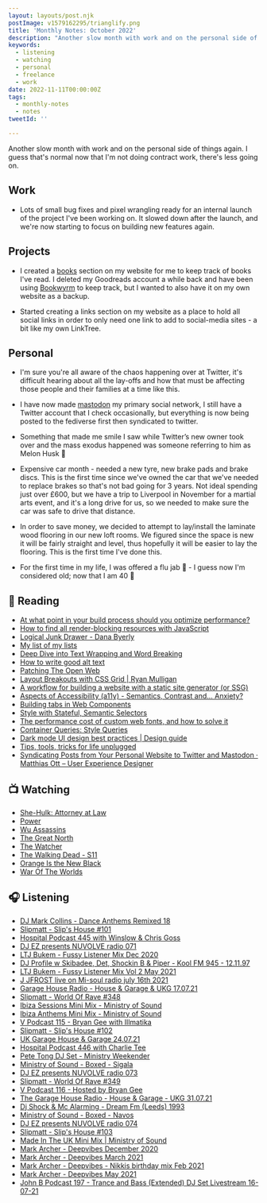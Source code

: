 ```yaml
---
layout: layouts/post.njk
postImage: v1579162295/trianglify.png
title: 'Monthly Notes: October 2022'
description: "Another slow month with work and on the personal side of things again. I guess that's normal now that I'm not doing contract work, there's less going on."
keywords:
  - listening
  - watching
  - personal
  - freelance
  - work
date: 2022-11-11T00:00:00Z
tags:
  - monthly-notes
  - notes
tweetId: ''

---
```

<p class="lead">Another slow month with work and on the personal side of things again. I guess that's normal now that I'm not doing contract work, there's less going on.</p>

## Work
- Lots of small bug fixes and pixel wrangling ready for an internal launch of the project I've been working on. It slowed down after the launch, and we're now starting to focus on building new features again.

## Projects
- I created a [books](/books "Books") section on my website for me to keep track of books I've read. I deleted my Goodreads account a while back and have been using [Bookwyrm](https://bookwyrm.social/ "Bookwyrm") to keep track, but I wanted to also have it on my own website as a backup.

- Started creating a links section on my website as a place to hold all social links in order to only need one link to add to social-media sites - a bit like my own LinkTree.

## Personal
- I'm sure you're all aware of the chaos happening over at Twitter, it's difficult hearing about all the lay-offs and how that must be affecting those people and their families at a time like this.

- I have now made [mastodon](https://mastodon.social/@juanfernandes "Juan Fernandes on Mastodon") my primary social network, I still have a Twitter account that I check occasionally, but everything is now being posted to the fediverse first then syndicated to twitter.

- Something that made me smile I saw while Twitter’s new owner took over and the mass exodus happened was someone referring to him as Melon Husk 🤣

- Expensive car month - needed a new tyre, new brake pads and brake discs. This is the first time since we've owned the car that we've needed to replace brakes so that's not bad going for 3 years. Not ideal spending just over £600, but we have a trip to Liverpool in November for a martial arts event, and it's a long drive for us, so we needed to make sure the car was safe to drive that distance.

- In order to save money, we decided to attempt to lay/install the laminate wood flooring in our new loft rooms. We figured since the space is new it will be fairly straight and level, thus hopefully it will be easier to lay the flooring. This is the first time I've done this.

- For the first time in my life, I was offered a flu jab 😬 - I guess now I'm considered old; now that I am 40 🤣

## 📖 Reading
- [At what point in your build process should you optimize performance?](https://gomakethings.com/at-what-point-in-your-build-process-should-you-optimize-performance/ "At what point in your build process should you optimize performance?")
- [How to find all render-blocking resources with JavaScript](https://www.stefanjudis.com/blog/how-to-find-all-render-blocking-resources-with-javascript/ "How to find all render-blocking resources with JavaScript")
- [Logical Junk Drawer - Dana Byerly](https://danabyerly.com/notes/logical-junk-drawer/ "Logical Junk Drawer - Dana Byerly")
- [My list of my lists](https://critter.blog/2022/03/15/my-list-of-my-lists/ "My list of my lists")
- [Deep Dive into Text Wrapping and Word Breaking](https://codersblock.com/blog/deep-dive-into-text-wrapping-and-word-breaking/ "Deep Dive into Text Wrapping and Word Breaking")
- [How to write good alt text](https://gomakethings.com/how-to-write-good-alt-text/ "How to write good alt text")
- [Patching The Open Web](https://blog.jim-nielsen.com/2022/patching-open-web/ "Patching The Open Web")
- [Layout Breakouts with CSS Grid | Ryan Mulligan](https://ryanmulligan.dev/blog/layout-breakouts/ "Layout Breakouts with CSS Grid | Ryan Mulligan")
- [A workflow for building a website with a static site generator (or SSG)](https://gomakethings.com/a-workflow-for-building-a-website-with-a-static-site-generator-or-ssg/ "A workflow for building a website with a static site generator (or SSG)")
- [Aspects of Accessibility (a11y) - Semantics, Contrast and... Anxiety?](https://sarajw.hashnode.dev/aspects-of-accessibility-a11y-semantics-contrast-and-anxiety "Aspects of Accessibility (a11y) - Semantics, Contrast and... Anxiety?")
- [Building tabs in Web Components](https://darn.es/building-tabs-in-web-components/ "Building tabs in Web Components")
- [Style with Stateful, Semantic Selectors](https://benmyers.dev/blog/semantic-selectors/ "Style with Stateful, Semantic Selectors")
- [The performance cost of custom web fonts, and how to solve it](https://www.wholegraindigital.com/blog/performant-web-fonts/ "The performance cost of custom web fonts, and how to solve it")
- [Container Queries: Style Queries](https://www.bram.us/2022/10/14/container-queries-style-queries/ "Container Queries: Style Queries")
- [Dark mode UI design best practices | Design guide](https://atmos.style/blog/dark-mode-ui-best-practices "Dark mode UI design best practices | Design guide")
- [Tips, tools, tricks for life unplugged](https://mehretbiruk.com/2022/10/11/tips-tools-tricks/ "Tips, tools, tricks for life unplugged")
- [Syndicating Posts from Your Personal Website to Twitter and Mastodon · Matthias Ott – User Experience Designer](https://matthiasott.com/notes/syndicating-posts-personal-website-twitter-mastodon "Syndicating Posts from Your Personal Website to Twitter and Mastodon · Matthias Ott – User Experience Designer")

## 📺 Watching
* [She-Hulk: Attorney at Law](https://www.themoviedb.org/tv/92783-she-hulk-attorney-at-law "She-Hulk: Attorney at Law")
* [Power](https://www.themoviedb.org/tv/54650-power "Power")
* [Wu Assassins](https://www.themoviedb.org/tv/86752-wu-assassins "Wu Assassins")
* [The Great North](https://www.themoviedb.org/tv/93221-the-great-north "The Great North")
* [The Watcher](https://www.themoviedb.org/tv/210232-the-watcher "The Watcher")
* [The Walking Dead - S11](https://www.themoviedb.org/tv/1402-the-walking-dead "The Walking Dead")
* [Orange Is the New Black](https://www.themoviedb.org/tv/1424-orange-is-the-new-black "Orange Is the New Black")
* [War Of The Worlds](https://www.themoviedb.org/tv/86374-la-guerre-des-mondes "War Of The Worlds")

## 🎧 Listening
- [DJ Mark Collins - Dance Anthems Remixed 18](https://www.mixcloud.com/decadeofdance/new-mix-dj-mark-collins-dance-anthems-remixed-18-old-skool-house-rave-dance-anthems-mashups/ "DJ Mark Collins - Dance Anthems Remixed 18")
- [Slipmatt - Slip's House #101](https://www.mixcloud.com/Slipmatt/slipmatt-slips-house-101/ "Slipmatt - Slip's House #101")
- [Hospital Podcast 445 with Winslow & Chris Goss](https://www.mixcloud.com/hospitalrecords/hospital-podcast-445-with-winslow-chris-goss/ "Hospital Podcast 445 with Winslow & Chris Goss")
- [DJ EZ presents NUVOLVE radio 071](https://www.mixcloud.com/djez/nuvolve-071/ "DJ EZ presents NUVOLVE radio 071")
- [LTJ Bukem - Fussy Listener Mix Dec 2020](https://www.mixcloud.com/LTJBukem/ltj-bukem-fussy-listener-mix-dec-2020/ "LTJ Bukem - Fussy Listener Mix Dec 2020")
- [DJ Profile w Skibadee, Det, Shockin B & Piper - Kool FM 945 - 12.11.97](https://www.mixcloud.com/Dizzyuk/dj-profile-w-skibadee-det-shockin-b-piper-kool-fm-945-121197 "DJ Profile w Skibadee, Det, Shockin B & Piper - Kool FM 945 - 12.11.97")
- [LTJ Bukem - Fussy Listener Mix Vol 2 May 2021](https://www.mixcloud.com/LTJBukem/ltj-bukem-fussy-listener-mix-vol-2-may-2021 "LTJ Bukem - Fussy Listener Mix Vol 2 May 2021")
- [J JFROST live on Mi-soul radio july 16th 2021](https://www.mixcloud.com/jjfrost2/j-jfrost-live-on-mi-soul-radio-july-16th-2021 "J JFROST live on Mi-soul radio july 16th 2021")
- [Garage House Radio - House & Garage & UKG 17.07.21](https://www.mixcloud.com/Elski/garage-house-radio-house-garage-ukg-170721/ "Garage House Radio - House & Garage & UKG 17.07.21")
- [Slipmatt - World Of Rave #348](https://www.mixcloud.com/Slipmatt/slipmatt-world-of-rave-348/ "Slipmatt - World Of Rave #348")
- [Ibiza Sessions Mini Mix - Ministry of Sound](https://www.mixcloud.com/ministryofsound/ibiza-sessions-mini-mix-june-2020-ministry-of-sound/ "Ibiza Sessions Mini Mix - Ministry of Sound")
- [Ibiza Anthems Mini Mix - Ministry of Sound](https://www.mixcloud.com/ministryofsound/ibiza-anthems-mini-mix-apr-2020-ministry-of-sound "Ibiza Anthems Mini Mix - Ministry of Sound")
- [V Podcast 115 - Bryan Gee with Illmatika](https://www.mixcloud.com/v_recordings/v-podcast-115-bryan-gee-w-illmatika "V Podcast 115 - Bryan Gee with Illmatika")
- [Slipmatt - Slip's House #102](https://www.mixcloud.com/Slipmatt/slipmatt-slips-house-102/ "Slipmatt - Slip's House #102")
- [UK Garage House & Garage 24.07.21](https://www.mixcloud.com/Elski/playbackukcom-uk-garage-house-garage-240721 "UK Garage House & Garage 24.07.21")
- [Hospital Podcast 446 with Charlie Tee](https://www.mixcloud.com/hospitalrecords/hospital-podcast-446-with-charlie-tee/ "Hospital Podcast 446 with Charlie Tee")
- [Pete Tong DJ Set - Ministry Weekender](https://www.mixcloud.com/ministryofsound/pete-tong-ministry-weekender-dj-set-ministry-of-sound/ "Pete Tong DJ Set - Ministry Weekender")
- [Ministry of Sound - Boxed - Sigala](https://www.mixcloud.com/ministryofsound/ministry-of-sound-boxed-sigala/ "Ministry of Sound - Boxed - Sigala")
- [DJ EZ presents NUVOLVE radio 073](https://www.mixcloud.com/djez/nuvolve-073/ "DJ EZ presents NUVOLVE radio 073")
- [Slipmatt - World Of Rave #349](https://www.mixcloud.com/Slipmatt/slipmatt-world-of-rave-349/ "Slipmatt - World Of Rave #349")
- [V Podcast 116 - Hosted by Bryan Gee](https://www.mixcloud.com/v_recordings/v-podcast-116-hosted-by-bryan-gee/ "V Podcast 116 - Hosted by Bryan Gee")
- [The Garage House Radio - House & Garage - UKG 31.07.21](https://www.mixcloud.com/Elski/the-garage-house-radio-house-garage-ukg-310721 "The Garage House Radio - House & Garage - UKG 31.07.21")
- [Dj Shock & Mc Alarming - Dream Fm (Leeds) 1993](https://www.mixcloud.com/sarahdavies33/dj-shock-mc-alarming-dream-fm-leeds-1993 "Dj Shock & Mc Alarming - Dream Fm (Leeds) 1993")
- [Ministry of Sound - Boxed - Navos](https://www.mixcloud.com/ministryofsound/ministry-of-sound-boxed-navos "Ministry of Sound - Boxed - Navos")
- [DJ EZ presents NUVOLVE radio 074](https://www.mixcloud.com/djez/nuvolve-074/ "DJ EZ presents NUVOLVE radio 074")
- [Slipmatt - Slip's House #103](https://www.mixcloud.com/Slipmatt/slipmatt-slips-house-103/ "Slipmatt - Slip's House #103")
- [Made In The UK Mini Mix | Ministry of Sound](https://www.mixcloud.com/ministryofsound/made-in-the-uk-mini-mix-march-2020-ministry-of-sound/ "Made In The UK Mini Mix | Ministry of Sound")
- [Mark Archer - Deepvibes December 2020](https://www.mixcloud.com/mark_archer/mark-archer-deepvibes-december-2020/ "Mark Archer - Deepvibes December 2020")
- [Mark Archer - Deepvibes March 2021](https://www.mixcloud.com/mark_archer/mark-archer-deepvibes-march-2021/ "Mark Archer - Deepvibes March 2021")
- [Mark Archer - Deepvibes - Nikkis birthday mix Feb 2021](https://www.mixcloud.com/mark_archer/mark-archer-deepvibes-nikkis-birthday-mix-feb-2021 "Mark Archer - Deepvibes - Nikkis birthday mix Feb 2021")
- [Mark Archer - Deepvibes May 2021](https://www.mixcloud.com/mark_archer/mark-archer-deepvibes-may-2021/ "Mark Archer - Deepvibes May 2021")
- [John B Podcast 197 - Trance and Bass (Extended) DJ Set Livestream 16-07-21](https://www.mixcloud.com/JohnBBeta/john-b-podcast-197-trance-and-bass-extended-dj-set-livestream-160721/ "John B Podcast 197 - Trance and Bass (Extended) DJ Set Livestream 16-07-21")
